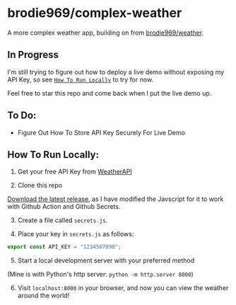 # brodie969/complex-weather

A more complex weather app, building on from [brodie969/weather](https://github.com/brodie969/weather).

## In Progress

I'm still trying to figure out how to deploy a live demo without exposing my API Key, so see [`How To Run Locally`](#how-to-run-locally) to try for now.

Feel free to star this repo and come back when I put the live demo up.

## To Do:

- Figure Out How To Store API Key Securely For Live Demo

## How To Run Locally:

1. Get your free API Key from [WeatherAPI](https://www.weatherapi.com)

2. Clone this repo

[Download the latest release](https://github.com/brodie969/complex-weather/releases/latest), as I have modified the Javscript for it to work with Github Action and Github Secrets.

3. Create a file called `secrets.js`.

4. Place your key in `secrets.js` as follows:

```javascript
export const API_KEY = "1234567890";
```

5. Start a local development server with your preferred method

(Mine is with Python's http server: `python -m http.server 8000`)

6. Visit `localhost:8000` in your browser, and now you can view the weather around the world!

